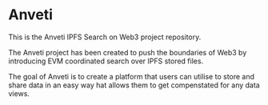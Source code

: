 # Anveti
 This is the Anveti IPFS Search on Web3 project repository.
 
 The Anveti project has been created to push the boundaries of Web3 by introducing 
 EVM coordinated search over IPFS stored files. 
 
 The goal of Anveti is to create a platform that users can utilise to store and share data in an easy way hat 
 allows them to get compenstated for any data views. 
